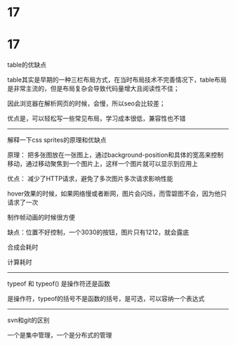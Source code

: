 # 17

# 17

table的优缺点

table其实是早期的一种三栏布局方式，在当时布局技术不完善情况下，table布局是非常主流的，但是布局复杂会导致代码量增大且阅读性不佳；

因此浏览器在解析网页的时候，会慢，所以seo会比较差；

优点是，可以轻松写一些常见布局，学习成本很低，兼容性也不错

---

解释一下css sprites的原理和优缺点

原理： 把多张图放在一张图上，通过background-position和具体的宽高来控制移动，通过移动聚焦到一个图片上，这样一个图片就可以显示到应用上

优点： 减少了HTTP请求，避免了多次图片多次请求影响性能

hover效果的时候，如果网络慢或者断网，图片会闪烁，而雪碧图不会，因为他只请求了一次

制作帧动画的时候很方便

缺点：位置不好控制，一个3030的按钮，图片只有1212，就会露底

合成会耗时

计算耗时

---

typeof 和 typeof() 是操作符还是函数

是操作符，typeof的括号不是函数的括号，是可选，可以容纳一个表达式

---

svn和git的区别

一个是集中管理，一个是分布式的管理